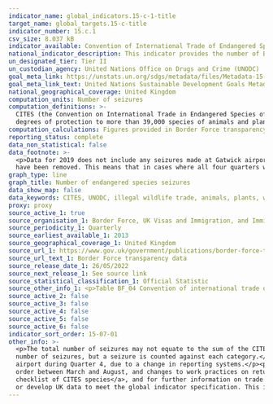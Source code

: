 ```yaml
---
indicator_name: global_indicators.15-c-1-title
target_name: global_targets.15-c-title
indicator_number: 15.c.1
csv_size: 8.037 kB
indicator_available: Convention of International Trade of Endangered Species (CITES) seizures
national_indicator_description: This indicator provides the number of Border Force seizures of species, parts or derivatives of species, and products containing species that have been illegally imported.
un_designated_tier: Tier II
un_custodian_agency: United Nations Office on Drugs and Crime (UNODC)
goal_meta_link: https://unstats.un.org/sdgs/metadata/files/Metadata-15-0c-01.pdf
goal_meta_link_text: United Nations Sustainable Development Goals Metadata (PDF 210 KB)
national_geographical_coverage: United Kingdom
computation_units: Number of seizures
computation_definitions: >-
  CITES (the Convention on International Trade in Endangered Species of Wild Fauna and Flora) - An international agreement between governments. Its aim is to ensure that international trade in specimens of wild animals and plants does not threaten their survival. CITES accords varying
  degrees of protection to more than 39,000 species of animals and plants, whether they are traded as live specimens, fur coats or dried herbs.
computation_calculations: Figures provided in Border Force transparency data are given on a quarterly basis. The four quarters of each year have here been summed to provide an annual figure, as number of seizures is considerably volatile.
reporting_status: complete
data_non_statistical: false
data_footnote: >-
  <p>Data for 2019 does not include any seizures made at Gatwick airport during Q4, due to a change in reporting systems. </p> <p> 2020 figures were impacted by the 2020 Covid-19 pandemic (see 'Other Information' below). </p> <p> Where figures have been surpressed in the source data, they
  have been removed. This means that in cases where all four quarters were surpressed, there is no data point available for that year.</p>
graph_type: line
graph_title: Number of endangered species seizures
data_show_map: false
data_keywords: CITES, UNODC, illegal wildlife trade, animals, plants, wildlife products
proxy: proxy
source_active_1: true
source_organisation_1: Border Force, UK Visas and Immigration, and Immigration Enforcement
source_periodicity_1: Quarterly
source_earliest_available_1: 2013
source_geographical_coverage_1: United Kingdom
source_url_1: https://www.gov.uk/government/publications/border-force-transparency-data-q1-2022
source_url_text_1: Border Force transparency data
source_release_date_1: 26/05/2022
source_next_release_1: See source link
source_statistical_classification_1: Official Statistic
source_other_info_1: <p>Table BF_04 Convention of international trade of endangered species (CITES) seizures.</p<p>The stated release date refers to the publication the current data was taken from. While this source is updated on quarterly basis, the indicator is updated annually.</p>
source_active_2: false
source_active_3: false
source_active_4: false
source_active_5: false
source_active_6: false
indicator_sort_order: 15-07-01
other_info: >-
  <p>The total number of seizures may not equate to the sum of the CITES seizures, due to the possibility of multiple seizures. A multiple seizure is where two or more category types (e.g. caviar and timber) are seized on a particular occasion. The occasion is counted once in the total
  number of seizures, but a seizure is counted against each category.</p><p>The data displayed on this page does not include specimens seized by the police inland which have passed through the UK border undetected. In addition, data for 2019 does not include any seizures made at Gatwick
  airport during Quarter 4, due to a change in reporting systems.</p><p>Seizure numbers in 2020 were impacted by the Covid-19 pandemic, as there were extremely large reductions in both number of passengers and amount of cargo. In addition, enforcement work was disrupted by a stay-at-home
  order between March and August, and changes to work practices on return.</p><p><i>Volume</i> of seizures by type are also available in the source data.</p><p>For further information on which species are protected by CITES please see <a href="http://checklist.cites.org/#/en">UNEP
  checklist of CITES species</a>, and for further information on trade in CITES species see the <a href="https://trade.cites.org/en/cites_trade/">CITES Trade Database</a>.</p> This indicator is being used as an approximation of the UN SDG Indicator. Where possible, we will work to identify
  or develop UK data to meet the global indicator specification. This indicator has not been identified in collaboration with topic experts.
---
```


